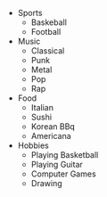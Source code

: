 * Sports
  * Baskeball
  * Football
* Music
  * Classical
  * Punk
  * Metal
  * Pop
  * Rap
* Food
  * Italian
  * Sushi
  * Korean BBq
  * Americana
* Hobbies
  * Playing Basketball
  * Playing Guitar
  * Computer Games
  * Drawing      
